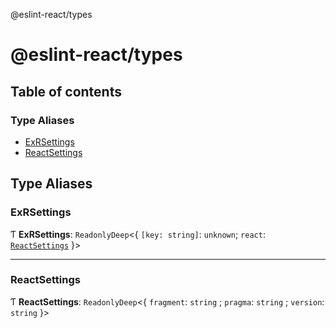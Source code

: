 @eslint-react/types

# @eslint-react/types

## Table of contents

### Type Aliases

- [ExRSettings](README.md#exrsettings)
- [ReactSettings](README.md#reactsettings)

## Type Aliases

### ExRSettings

Ƭ **ExRSettings**: `ReadonlyDeep`\<\{ `[key: string]`: `unknown`; `react`: [`ReactSettings`](README.md#reactsettings) }\>

---

### ReactSettings

Ƭ **ReactSettings**: `ReadonlyDeep`\<\{ `fragment`: `string` ; `pragma`: `string` ; `version`: `string` }\>
